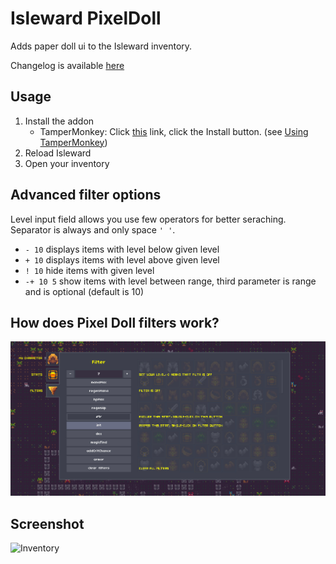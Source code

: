 # Isleward PixelDoll
Adds paper doll ui to the Isleward inventory.

Changelog is available [here](changelog.md)

## Usage
1. Install the addon
    * TamperMonkey: Click [this](https://raw.githubusercontent.com/Isleward-Addon-Dev-Group/Pixel-doll-ui/master/Isleward-PixelDoll.user.js) link, click the Install button. (see [Using TamperMonkey](http://isleward.wikia.com/wiki/Loading_Addons_using_TamperMonkey))
2. Reload Isleward
3. Open your inventory

## Advanced filter options
Level input field allows you use few operators for better seraching. Separator is always and only space `' '`.
* `- 10` displays items with level below given level
* `+ 10` displays items with level above given level
* `! 10` hide items with given level
* `-+ 10 5` show items with level between range, third parameter is range and is optional (default is 10)

## How does Pixel Doll filters work?
![Filters](filters-how.jpg)
## Screenshot
![Inventory](https://raw.githubusercontent.com/silencesys/Pixel-doll-ui/master/screenshot.gif)
